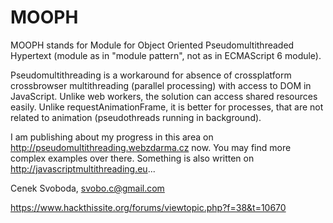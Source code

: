 MOOPH
=====

MOOPH stands for Module for Object Oriented Pseudomultithreaded Hypertext (module as in "module pattern", not as in ECMAScript 6 module). 

Pseudomultithreading is a workaround for absence of crossplatform crossbrowser multithreading (parallel processing) 
with access to DOM in JavaScript. Unlike web workers, the solution can access shared resources easily. Unlike requestAnimationFrame, it is better for processes, that are not related to animation (pseudothreads running in background).

I am publishing about my progress in this area on http://pseudomultithreading.webzdarma.cz now. You may find more complex examples over there. Something is also written on http://javascriptmultithreading.eu...

Cenek Svoboda, svobo.c@gmail.com


https://www.hackthissite.org/forums/viewtopic.php?f=38&t=10670
